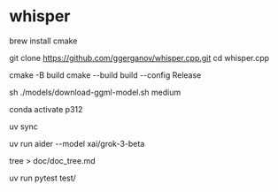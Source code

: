 # whisper

brew install cmake

git clone https://github.com/ggerganov/whisper.cpp.git
cd whisper.cpp


cmake -B build
cmake --build build --config Release

sh ./models/download-ggml-model.sh medium


conda activate p312 

uv sync

uv run aider --model xai/grok-3-beta

tree > doc/doc_tree.md

uv run pytest test/
